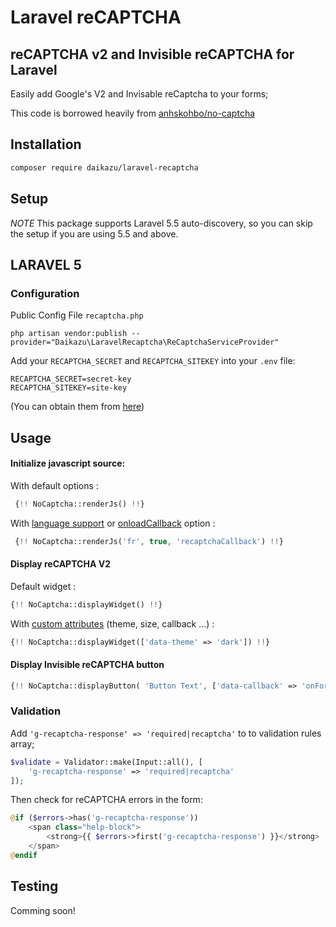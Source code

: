 # Laravel reCAPTCHA
## reCAPTCHA v2 and Invisible reCAPTCHA for Laravel
Easily add Google's V2 and Invisable reCaptcha to your forms;

This code is borrowed heavily from [anhskohbo/no-captcha](https://github.com/anhskohbo/no-captcha)

## Installation
```bash
composer require daikazu/laravel-recaptcha
```
## Setup
*NOTE* This package supports Laravel 5.5 auto-discovery, so you can skip the setup if you are using 5.5 and above.
## LARAVEL 5
### Configuration
Public Config File `recaptcha.php`
```ssh
php artisan vendor:publish --provider="Daikazu\LaravelRecaptcha\ReCaptchaServiceProvider"

```
Add your `RECAPTCHA_SECRET` and `RECAPTCHA_SITEKEY` into your `.env` file:

```ssh
RECAPTCHA_SECRET=secret-key
RECAPTCHA_SITEKEY=site-key
```
(You can obtain them from [here](https://www.google.com/recaptcha/admin))

## Usage

#### Initialize javascript source:

With default options :

```php
 {!! NoCaptcha::renderJs() !!}
```

With [language support](https://developers.google.com/recaptcha/docs/language) or [onloadCallback](https://developers.google.com/recaptcha/docs/display#explicit_render) option :

```php
 {!! NoCaptcha::renderJs('fr', true, 'recaptchaCallback') !!}
```

#### Display reCAPTCHA V2

Default widget :

```php
{!! NoCaptcha::displayWidget() !!}
```

With [custom attributes](https://developers.google.com/recaptcha/docs/display#render_param) (theme, size, callback ...) :

```php
{!! NoCaptcha::displayWidget(['data-theme' => 'dark']) !!}
```

#### Display Invisible reCAPTCHA button

```php
{!! NoCaptcha::displayButton( 'Button Text', ['data-callback' => 'onFormSubmit', 'class' => 'button is-info']) !!}
```

### Validation
Add `'g-recaptcha-response' => 'required|recaptcha'` to to validation rules array;
```php
$validate = Validator::make(Input::all(), [
	'g-recaptcha-response' => 'required|recaptcha'
]);
```
Then check for reCAPTCHA errors in the form:
```php
@if ($errors->has('g-recaptcha-response'))
    <span class="help-block">
        <strong>{{ $errors->first('g-recaptcha-response') }}</strong>
    </span>
@endif
```
## Testing

Comming soon!









